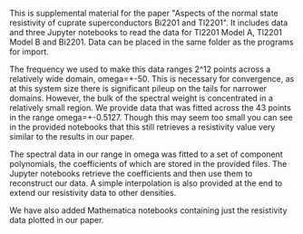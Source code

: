 This is supplemental material for the paper "Aspects of the normal state resistivity of cuprate superconductors Bi2201 and Tl2201". It includes data and three Jupyter notebooks to read the data for Tl2201 Model A, Tl2201 Model B and Bi2201. Data can be placed in the same folder as the programs for import.

The frequency we used to make this data ranges 2^12 points across a relatively wide domain, omega=+-50. This is necessary for convergence, as at this system size there is significant pileup on the tails for narrower domains. However, the bulk of the spectral weight is concentrated in a relatively small region. We provide data that was fitted across the 43 points in the range omega=+-0.5127. Though this may seem too small you can see in the provided notebooks that this still retrieves a resistivity value very similar to the results in our paper.

The spectral data in our range in omega was fitted to a set of component polynomials, the coefficients of which are stored in the provided files. The Jupyter notebooks retrieve the coefficients and then use them to reconstruct our data. A simple interpolation is also provided at the end to extend our resistivity data to other densities. 

We have also added Mathematica notebooks containing just the resistivity data plotted in our paper.
